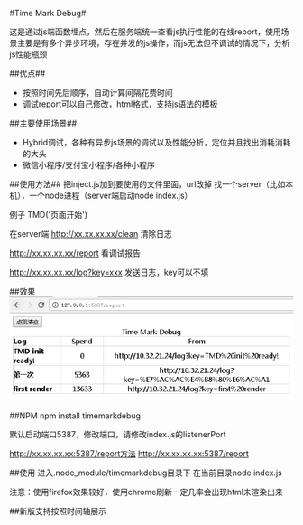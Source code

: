 #Time Mark Debug#

这是通过js端函数埋点，然后在服务端统一查看js执行性能的在线report，使用场景主要是有多个异步环境，存在并发的js操作，而js无法但不调试的情况下，分析js性能瓶颈


##优点##
* 按照时间先后顺序，自动计算间隔花费时间
* 调试report可以自己修改，html格式，支持js语法的模板

##主要使用场景##
* Hybrid调试，各种有异步js场景的调试以及性能分析，定位并且找出消耗消耗的大头
* 微信小程序/支付宝小程序/各种小程序

##使用方法##
把inject.js加到要使用的文件里面，url改掉
找一个server（比如本机），一个node进程（server端启动node index.js）

例子
TMD('页面开始')

在server端
http://xx.xx.xx.xx/clean
清除日志

http://xx.xx.xx.xx/report
看调试报告

http://xx.xx.xx.xx/log?key=xxx
发送日志，key可以不填


##效果
![Demo](demo.png "Demo")

##NPM
npm install timemarkdebug

默认启动端口5387，修改端口，请修改index.js的listenerPort

http://xx.xx.xx.xx:5387/report方法
http://xx.xx.xx.xx:5387/report


##使用
进入.node_module/timemarkdebug目录下
在当前目录node index.js

注意：使用firefox效果较好，使用chrome刷新一定几率会出现html未渲染出来

##新版支持按照时间轴展示